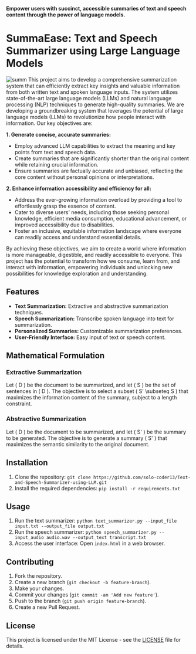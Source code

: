 **Empower users with succinct, accessible summaries of text and speech content through the power of language models.**
# SummaEase: Text and Speech Summarizer using Large Language Models
![summ](https://github.com/solo-coder13/Text-and-Speech-Summarizer-using-LLM/assets/113525473/c00aac40-9e0d-4414-862b-921fd3d994a4)
This project aims to develop a comprehensive summarization system that can efficiently extract key insights and valuable information from both written text and spoken language inputs. The system utilizes state-of-the-art large language models (LLMs) and natural language processing (NLP) techniques to generate high-quality summaries. We are developing a groundbreaking system that leverages the potential of large language models (LLMs) to revolutionize how people interact with information. Our key objectives are:

**1. Generate concise, accurate summaries:**

* Employ advanced LLM capabilities to extract the meaning and key points from text and speech data.
* Create summaries that are significantly shorter than the original content while retaining crucial information.
* Ensure summaries are factually accurate and unbiased, reflecting the core content without personal opinions or interpretations.

**2. Enhance information accessibility and efficiency for all:**

* Address the ever-growing information overload by providing a tool to effortlessly grasp the essence of content.
* Cater to diverse users' needs, including those seeking personal knowledge, efficient media consumption, educational advancement, or improved accessibility due to disabilities.
* Foster an inclusive, equitable information landscape where everyone can readily access and understand essential details.

By achieving these objectives, we aim to create a world where information is more manageable, digestible, and readily accessible to everyone. This project has the potential to transform how we consume, learn from, and interact with information, empowering individuals and unlocking new possibilities for knowledge exploration and understanding.


## Features

- **Text Summarization:** Extractive and abstractive summarization techniques.
- **Speech Summarization:** Transcribe spoken language into text for summarization.
- **Personalized Summaries:** Customizable summarization preferences.
- **User-Friendly Interface:** Easy input of text or speech content.

## Mathematical Formulation

### Extractive Summarization

Let \( D \) be the document to be summarized, and let \( S \) be the set of sentences in \( D \). The objective is to select a subset \( S' \subseteq S \) that maximizes the information content of the summary, subject to a length constraint.

### Abstractive Summarization

Let \( D \) be the document to be summarized, and let \( S' \) be the summary to be generated. The objective is to generate a summary \( S' \) that maximizes the semantic similarity to the original document.

## Installation

1. Clone the repository: `git clone https://github.com/solo-coder13/Text-and-Speech-Summarizer-using-LLM.git`
2. Install the required dependencies: `pip install -r requirements.txt`

## Usage

1. Run the text summarizer: `python text_summarizer.py --input_file input.txt --output_file output.txt`
2. Run the speech summarizer: `python speech_summarizer.py --input_audio audio.wav --output_text transcript.txt`
3. Access the user interface: Open `index.html` in a web browser.

## Contributing

1. Fork the repository.
2. Create a new branch (`git checkout -b feature-branch`).
3. Make your changes.
4. Commit your changes (`git commit -am 'Add new feature'`).
5. Push to the branch (`git push origin feature-branch`).
6. Create a new Pull Request.

## License

This project is licensed under the MIT License - see the [LICENSE](LICENSE) file for details.


